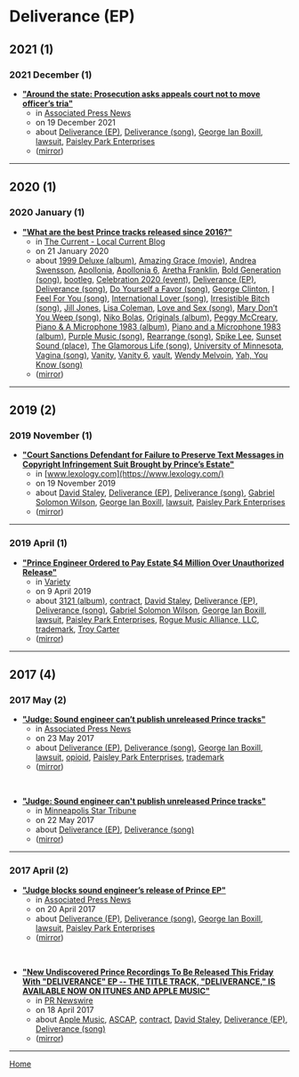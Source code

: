 # Deliverance (EP)

## 2021 (1)

### 2021 December (1)

 - [**"Around the state: Prosecution asks appeals court not to move officer’s tria"**](https://apnews.com/article/shootings-minnesota-st-paul-state-courts-philando-castile-c00b71de75e4430680d5bc65937fb380)
    - in [Associated Press News](https://apnews.com/)
    - on 19 December 2021
    - about [Deliverance (EP)](../../../topics/ep/deliverance/index.md), [Deliverance (song)](../../../topics/song/deliverance/index.md), [George Ian Boxill](../../../topics/george-ian-boxill/index.md), [lawsuit](../../../topics/lawsuit/index.md), [Paisley Park Enterprises](../../../topics/paisley-park-enterprises/index.md)
    - ([mirror](https://web.archive.org/web/*/https://apnews.com/article/shootings-minnesota-st-paul-state-courts-philando-castile-c00b71de75e4430680d5bc65937fb380))

----

## 2020 (1)

### 2020 January (1)

 - [**"What are the best Prince tracks released since 2016?"**](https://blog.thecurrent.org/2020/01/what-are-the-best-prince-tracks-released-since-2016/)
    - in [The Current - Local Current Blog](https://blog.thecurrent.org/)
    - on 21 January 2020
    - about [1999 Deluxe (album)](../../../topics/album/1999-deluxe/index.md), [Amazing Grace (movie)](../../../topics/movie/amazing-grace/index.md), [Andrea Swensson](../../../topics/andrea-swensson/index.md), [Apollonia](../../../topics/apollonia/index.md), [Apollonia 6](../../../topics/apollonia-6/index.md), [Aretha Franklin](../../../topics/aretha-franklin/index.md), [Bold Generation (song)](../../../topics/song/bold-generation/index.md), [bootleg](../../../topics/bootleg/index.md), [Celebration 2020 (event)](../../../topics/event/celebration-2020/index.md), [Deliverance (EP)](../../../topics/ep/deliverance/index.md), [Deliverance (song)](../../../topics/song/deliverance/index.md), [Do Yourself a Favor (song)](../../../topics/song/do-yourself-a-favor/index.md), [George Clinton](../../../topics/george-clinton/index.md), [I Feel For You (song)](../../../topics/song/i-feel-for-you/index.md), [International Lover (song)](../../../topics/song/international-lover/index.md), [Irresistible Bitch (song)](../../../topics/song/irresistible-bitch/index.md), [Jill Jones](../../../topics/jill-jones/index.md), [Lisa Coleman](../../../topics/lisa-coleman/index.md), [Love and Sex (song)](../../../topics/song/love-and-sex/index.md), [Mary Don’t You Weep (song)](../../../topics/song/mary-don-t-you-weep/index.md), [Niko Bolas](../../../topics/niko-bolas/index.md), [Originals (album)](../../../topics/album/originals/index.md), [Peggy McCreary](../../../topics/peggy-mccreary/index.md), [Piano & A Microphone 1983 (album)](../../../topics/album/piano-a-microphone-1983/index.md), [Piano and a Microphone 1983 (album)](../../../topics/album/piano-and-a-microphone-1983/index.md), [Purple Music (song)](../../../topics/song/purple-music/index.md), [Rearrange (song)](../../../topics/song/rearrange/index.md), [Spike Lee](../../../topics/spike-lee/index.md), [Sunset Sound (place)](../../../topics/place/sunset-sound/index.md), [The Glamorous Life (song)](../../../topics/song/the-glamorous-life/index.md), [University of Minnesota](../../../topics/university-of-minnesota/index.md), [Vagina (song)](../../../topics/song/vagina/index.md), [Vanity](../../../topics/vanity/index.md), [Vanity 6](../../../topics/vanity-6/index.md), [vault](../../../topics/vault/index.md), [Wendy Melvoin](../../../topics/wendy-melvoin/index.md), [Yah, You Know (song)](../../../topics/song/yah-you-know/index.md)
    - ([mirror](https://web.archive.org/web/*/https://blog.thecurrent.org/2020/01/what-are-the-best-prince-tracks-released-since-2016/))

----

## 2019 (2)

### 2019 November (1)

 - [**"Court Sanctions Defendant for Failure to Preserve Text Messages in Copyright Infringement Suit Brought by Prince’s Estate"**](https://www.lexology.com/library/detail.aspx?g=ff9d02bd-b6be-485d-b249-e3ecc172bb1f)
    - in [www.lexology.com](https://www.lexology.com/)
    - on 19 November 2019
    - about [David Staley](../../../topics/david-staley/index.md), [Deliverance (EP)](../../../topics/ep/deliverance/index.md), [Deliverance (song)](../../../topics/song/deliverance/index.md), [Gabriel Solomon Wilson](../../../topics/gabriel-solomon-wilson/index.md), [George Ian Boxill](../../../topics/george-ian-boxill/index.md), [lawsuit](../../../topics/lawsuit/index.md), [Paisley Park Enterprises](../../../topics/paisley-park-enterprises/index.md)
    - ([mirror](https://web.archive.org/web/*/https://www.lexology.com/library/detail.aspx?g=ff9d02bd-b6be-485d-b249-e3ecc172bb1f))

----

### 2019 April (1)

 - [**"Prince Engineer Ordered to Pay Estate $4 Million Over Unauthorized Release"**](https://variety.com/2019/biz/news/prince-engineer-pay-estate-4-million-unauthorized-release-1203184099/)
    - in [Variety](https://variety.com/)
    - on 9 April 2019
    - about [3121 (album)](../../../topics/album/3121/index.md), [contract](../../../topics/contract/index.md), [David Staley](../../../topics/david-staley/index.md), [Deliverance (EP)](../../../topics/ep/deliverance/index.md), [Deliverance (song)](../../../topics/song/deliverance/index.md), [Gabriel Solomon Wilson](../../../topics/gabriel-solomon-wilson/index.md), [George Ian Boxill](../../../topics/george-ian-boxill/index.md), [lawsuit](../../../topics/lawsuit/index.md), [Paisley Park Enterprises](../../../topics/paisley-park-enterprises/index.md), [Rogue Music Alliance, LLC](../../../topics/rogue-music-alliance-llc/index.md), [trademark](../../../topics/trademark/index.md), [Troy Carter](../../../topics/troy-carter/index.md)
    - ([mirror](https://web.archive.org/web/*/https://variety.com/2019/biz/news/prince-engineer-pay-estate-4-million-unauthorized-release-1203184099/))

----

## 2017 (4)

### 2017 May (2)

 - [**"Judge: Sound engineer can’t publish unreleased Prince tracks"**](https://apnews.com/28f8d4317b3b43219621f58a3252addb)
    - in [Associated Press News](https://apnews.com/)
    - on 23 May 2017
    - about [Deliverance (EP)](../../../topics/ep/deliverance/index.md), [Deliverance (song)](../../../topics/song/deliverance/index.md), [George Ian Boxill](../../../topics/george-ian-boxill/index.md), [lawsuit](../../../topics/lawsuit/index.md), [opioid](../../../topics/opioid/index.md), [Paisley Park Enterprises](../../../topics/paisley-park-enterprises/index.md), [trademark](../../../topics/trademark/index.md)
    - ([mirror](https://web.archive.org/web/*/https://apnews.com/28f8d4317b3b43219621f58a3252addb))

<br />

 - [**"Judge: Sound engineer can't publish unreleased Prince tracks"**](https://www.startribune.com/judge-sound-engineer-can-t-publish-unreleased-prince-tracks/423717653/)
    - in [Minneapolis Star Tribune](https://www.startribune.com/)
    - on 22 May 2017
    - about [Deliverance (EP)](../../../topics/ep/deliverance/index.md), [Deliverance (song)](../../../topics/song/deliverance/index.md)
    - ([mirror](https://web.archive.org/web/*/https://www.startribune.com/judge-sound-engineer-can-t-publish-unreleased-prince-tracks/423717653/))

----

### 2017 April (2)

 - [**"Judge blocks sound engineer’s release of Prince EP"**](https://apnews.com/194582ccc441427d9c3b8b644ac5dcc0)
    - in [Associated Press News](https://apnews.com/)
    - on 20 April 2017
    - about [Deliverance (EP)](../../../topics/ep/deliverance/index.md), [Deliverance (song)](../../../topics/song/deliverance/index.md), [George Ian Boxill](../../../topics/george-ian-boxill/index.md), [lawsuit](../../../topics/lawsuit/index.md), [Paisley Park Enterprises](../../../topics/paisley-park-enterprises/index.md)
    - ([mirror](https://web.archive.org/web/*/https://apnews.com/194582ccc441427d9c3b8b644ac5dcc0))

<br />

 - [**"New Undiscovered Prince Recordings To Be Released This Friday With "DELIVERANCE" EP -- THE TITLE TRACK, "DELIVERANCE," IS AVAILABLE NOW ON ITUNES AND APPLE MUSIC"**](https://www.prnewswire.com/news-releases/new-undiscovered-prince-recordings-to-be-released-this-friday-with-deliverance-ep-300441519.html)
    - in [PR Newswire](https://www.prnewswire.com/)
    - on 18 April 2017
    - about [Apple Music](../../../topics/apple-music/index.md), [ASCAP](../../../topics/ascap/index.md), [contract](../../../topics/contract/index.md), [David Staley](../../../topics/david-staley/index.md), [Deliverance (EP)](../../../topics/ep/deliverance/index.md), [Deliverance (song)](../../../topics/song/deliverance/index.md)
    - ([mirror](https://web.archive.org/web/*/https://www.prnewswire.com/news-releases/new-undiscovered-prince-recordings-to-be-released-this-friday-with-deliverance-ep-300441519.html))

----

[Home](../index.md)
